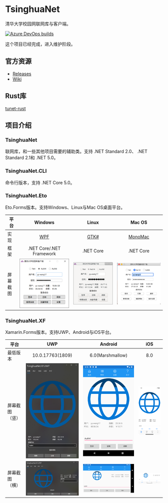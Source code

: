 # TsinghuaNet
清华大学校园网联网库与客户端。

[![Azure DevOps builds](https://strawberry-vs.visualstudio.com/TsinghuaNet/_apis/build/status/Berrysoft.TsinghuaNet?branch=master)](https://strawberry-vs.visualstudio.com/TsinghuaNet/_build?definitionId=2)

这个项目已经完成，进入维护阶段。
## 官方资源
* [Releases](https://github.com/Berrysoft/TsinghuaNet/releases)
* [Wiki](https://github.com/Berrysoft/TsinghuaNet/wiki)

## Rust库
[tunet-rust](https://github.com/Berrysoft/tunet-rust)

## 项目介绍
### TsinghuaNet
联网库，和一些其他项目需要的辅助类。支持 .NET Standard 2.0、 .NET Standard 2.1和 .NET 5.0。

### TsinghuaNet.CLI
命令行版本，支持 .NET Core 5.0。

### TsinghuaNet.Eto
Eto.Forms版本。支持Windows、Linux与Mac OS桌面平台。

|平台|Windows|Linux|Mac OS|
|-|:-:|:-:|:-:|
|实现|[WPF](https://github.com/dotnet/wpf)|[GTK#](https://github.com/GtkSharp/GtkSharp)|[MonoMac](https://github.com/cwensley/monomac)|
|框架|.NET Core/.NET Framework|.NET Core|.NET Core|
|屏幕截图|![Windows](./Screenshots/Eto.Windows.png)|![Linux](./Screenshots/Eto.Linux.png)|![Mac](./Screenshots/Eto.Mac.png)|

### TsinghuaNet.XF
Xamarin.Forms版本。支持UWP、Android与iOS平台。

|平台|UWP|Android|iOS|
|-|:-:|:-:|:-:|
|最低版本|10.0.17763(1809)|6.0(Marshmallow)|8.0|
|屏幕截图（竖）|![UWP](./Screenshots/XF.UWP.v.png)|![Android](./Screenshots/XF.Android.v.png)|![iOS](./Screenshots/XF.iOS.v.png)|
|屏幕截图（横）|![UWP](./Screenshots/XF.UWP.h.png)|![Android](./Screenshots/XF.Android.h.png)|![iOS](./Screenshots/XF.iOS.h.png)|
